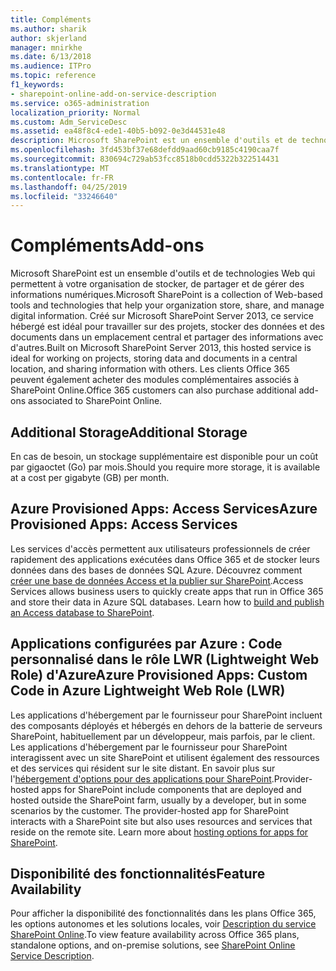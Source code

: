 ```yaml
---
title: Compléments
ms.author: sharik
author: skjerland
manager: mnirkhe
ms.date: 6/13/2018
ms.audience: ITPro
ms.topic: reference
f1_keywords:
- sharepoint-online-add-on-service-description
ms.service: o365-administration
localization_priority: Normal
ms.custom: Adm_ServiceDesc
ms.assetid: ea48f8c4-ede1-40b5-b092-0e3d44531e48
description: Microsoft SharePoint est un ensemble d'outils et de technologies Web qui permettent à votre organisation de stocker, de partager et de gérer des informations numériques. Créé sur Microsoft SharePoint Server 2013, ce service hébergé est idéal pour travailler sur des projets, stocker des données et des documents dans un emplacement central et partager des informations avec d'autres. Les clients Office 365 peuvent également acheter des modules complémentaires associés à SharePoint Online.
ms.openlocfilehash: 3fd453bf37e68defdd9aad60cb9185c4190caa7f
ms.sourcegitcommit: 830694c729ab53fcc8518b0cdd5322b322514431
ms.translationtype: MT
ms.contentlocale: fr-FR
ms.lasthandoff: 04/25/2019
ms.locfileid: "33246640"
---
```

# <a name="add-ons"></a><span data-ttu-id="f9e8a-105">Compléments</span><span class="sxs-lookup"><span data-stu-id="f9e8a-105">Add-ons</span></span>

<span data-ttu-id="f9e8a-106">Microsoft SharePoint est un ensemble d'outils et de technologies Web qui permettent à votre organisation de stocker, de partager et de gérer des informations numériques.</span><span class="sxs-lookup"><span data-stu-id="f9e8a-106">Microsoft SharePoint is a collection of Web-based tools and technologies that help your organization store, share, and manage digital information.</span></span> <span data-ttu-id="f9e8a-107">Créé sur Microsoft SharePoint Server 2013, ce service hébergé est idéal pour travailler sur des projets, stocker des données et des documents dans un emplacement central et partager des informations avec d'autres.</span><span class="sxs-lookup"><span data-stu-id="f9e8a-107">Built on Microsoft SharePoint Server 2013, this hosted service is ideal for working on projects, storing data and documents in a central location, and sharing information with others.</span></span> <span data-ttu-id="f9e8a-108">Les clients Office 365 peuvent également acheter des modules complémentaires associés à SharePoint Online.</span><span class="sxs-lookup"><span data-stu-id="f9e8a-108">Office 365 customers can also purchase additional add-ons associated to SharePoint Online.</span></span>
  
## <a name="additional-storage"></a><span data-ttu-id="f9e8a-109">Additional Storage</span><span class="sxs-lookup"><span data-stu-id="f9e8a-109">Additional Storage</span></span>
<span data-ttu-id="f9e8a-110"><a name="bkmk_AdditionalStorage"> </a></span><span class="sxs-lookup"><span data-stu-id="f9e8a-110"></span></span>

<span data-ttu-id="f9e8a-111">En cas de besoin, un stockage supplémentaire est disponible pour un coût par gigaoctet (Go) par mois.</span><span class="sxs-lookup"><span data-stu-id="f9e8a-111">Should you require more storage, it is available at a cost per gigabyte (GB) per month.</span></span>
  
## <a name="azure-provisioned-apps-access-services"></a><span data-ttu-id="f9e8a-112">Azure Provisioned Apps: Access Services</span><span class="sxs-lookup"><span data-stu-id="f9e8a-112">Azure Provisioned Apps: Access Services</span></span>
<span data-ttu-id="f9e8a-113"><a name="bkmk_AzureProvisionedAppsAccessServices"> </a></span><span class="sxs-lookup"><span data-stu-id="f9e8a-113"></span></span>

<span data-ttu-id="f9e8a-p103">Les services d'accès permettent aux utilisateurs professionnels de créer rapidement des applications exécutées dans Office 365 et de stocker leurs données dans des bases de données SQL Azure. Découvrez comment [créer une base de données Access et la publier sur SharePoint](https://go.microsoft.com/fwlink/p/?LinkID=393754).</span><span class="sxs-lookup"><span data-stu-id="f9e8a-p103">Access Services allows business users to quickly create apps that run in Office 365 and store their data in Azure SQL databases. Learn how to [build and publish an Access database to SharePoint](https://go.microsoft.com/fwlink/p/?LinkID=393754).</span></span>
  
## <a name="azure-provisioned-apps-custom-code-in-azure-lightweight-web-role-lwr"></a><span data-ttu-id="f9e8a-116">Applications configurées par Azure : Code personnalisé dans le rôle LWR (Lightweight Web Role) d'Azure</span><span class="sxs-lookup"><span data-stu-id="f9e8a-116">Azure Provisioned Apps: Custom Code in Azure Lightweight Web Role (LWR)</span></span>
<span data-ttu-id="f9e8a-117"><a name="bkmk_AzureProvisionedAppsCustomCodeinAzureLWR"> </a></span><span class="sxs-lookup"><span data-stu-id="f9e8a-117"></span></span>

<span data-ttu-id="f9e8a-p104">Les applications d'hébergement par le fournisseur pour SharePoint incluent des composants déployés et hébergés en dehors de la batterie de serveurs SharePoint, habituellement par un développeur, mais parfois, par le client. Les applications d'hébergement par le fournisseur pour SharePoint interagissent avec un site SharePoint et utilisent également des ressources et des services qui résident sur le site distant. En savoir plus sur l'[hébergement d'options pour des applications pour SharePoint](https://go.microsoft.com/fwlink/?LinkId=271314).</span><span class="sxs-lookup"><span data-stu-id="f9e8a-p104">Provider-hosted apps for SharePoint include components that are deployed and hosted outside the SharePoint farm, usually by a developer, but in some scenarios by the customer. The provider-hosted app for SharePoint interacts with a SharePoint site but also uses resources and services that reside on the remote site. Learn more about [hosting options for apps for SharePoint](https://go.microsoft.com/fwlink/?LinkId=271314).</span></span>
  
## <a name="feature-availability"></a><span data-ttu-id="f9e8a-121">Disponibilité des fonctionnalités</span><span class="sxs-lookup"><span data-stu-id="f9e8a-121">Feature Availability</span></span>
<span data-ttu-id="f9e8a-122"><a name="bkmk_AzureProvisionedAppsCustomCodeinAzureLWR"> </a></span><span class="sxs-lookup"><span data-stu-id="f9e8a-122"></span></span>

<span data-ttu-id="f9e8a-123">Pour afficher la disponibilité des fonctionnalités dans les plans Office 365, les options autonomes et les solutions locales, voir [Description du service SharePoint Online](sharepoint-online-service-description.md).</span><span class="sxs-lookup"><span data-stu-id="f9e8a-123">To view feature availability across Office 365 plans, standalone options, and on-premise solutions, see [SharePoint Online Service Description](sharepoint-online-service-description.md).</span></span>
  

